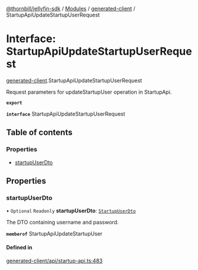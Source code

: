 [@thornbill/jellyfin-sdk](../README.md) / [Modules](../modules.md) / [generated-client](../modules/generated_client.md) / StartupApiUpdateStartupUserRequest

# Interface: StartupApiUpdateStartupUserRequest

[generated-client](../modules/generated_client.md).StartupApiUpdateStartupUserRequest

Request parameters for updateStartupUser operation in StartupApi.

**`export`**

**`interface`** StartupApiUpdateStartupUserRequest

## Table of contents

### Properties

- [startupUserDto](generated_client.StartupApiUpdateStartupUserRequest.md#startupuserdto)

## Properties

### startupUserDto

• `Optional` `Readonly` **startupUserDto**: [`StartupUserDto`](generated_client.StartupUserDto.md)

The DTO containing username and password.

**`memberof`** StartupApiUpdateStartupUser

#### Defined in

[generated-client/api/startup-api.ts:483](https://github.com/thornbill/jellyfin-sdk-typescript/blob/21a118e/src/generated-client/api/startup-api.ts#L483)
